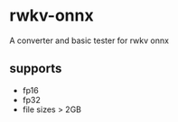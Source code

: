 # rwkv-onnx
A converter and basic tester for rwkv onnx

## supports
* fp16
* fp32
* file sizes > 2GB
